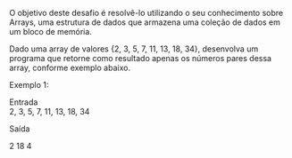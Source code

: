 O objetivo deste desafio é resolvê-lo utilizando o seu conhecimento sobre Arrays, uma estrutura de dados que armazena uma coleção de dados em um bloco de memória.

Dado uma array de valores {2, 3, 5, 7, 11, 13, 18, 34}, desenvolva um programa que retorne como resultado apenas os números pares dessa array, conforme exemplo abaixo.

 

Exemplo 1:

Entrada 								      
 2, 3, 5, 7, 11, 13, 18, 34	




Saída

2
18
4


        
